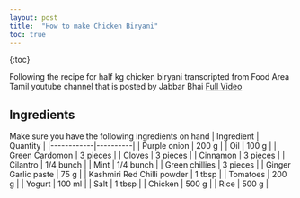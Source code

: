 ```yaml
---
layout: post
title:  "How to make Chicken Biryani"
toc: true
---
```

{:toc}

Following the recipe for half kg chicken biryani transcripted from Food Area Tamil youtube channel that is posted by Jabbar Bhai
[Full Video](https://www.youtube.com/watch?v=G8ClytkFM7Y&t=122s)

## Ingredients
Make sure you have the following ingredients on hand
| Ingredient | Quantity |
|------------|----------|
| Purple onion    | 200 g     |
| Oil    | 100 g     |
| Green Cardomon   | 3 pieces      |
| Cloves      | 3 pieces     |
| Cinnamon      | 3 pieces     |
| Cilantro      | 1/4 bunch     |
| Mint      | 1/4 bunch     |
| Green chillies      | 3 pieces     |
| Ginger Garlic paste      | 75 g     |
| Kashmiri Red Chilli powder      | 1 tbsp     |
| Tomatoes      | 200 g     |
| Yogurt      | 100 ml     |
| Salt      | 1 tbsp     |
| Chicken      | 500 g     |
| Rice      | 500 g     |